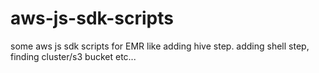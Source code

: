 # aws-js-sdk-scripts
some aws js sdk scripts for EMR like adding hive step. adding shell step, finding cluster/s3 bucket etc...
